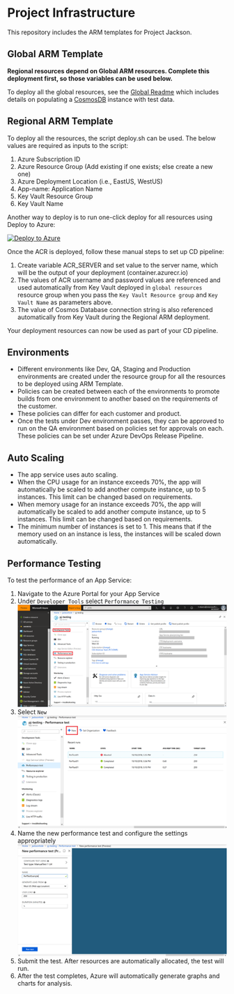 
# Project Infrastructure

This repository includes the ARM templates for Project Jackson.

## Global ARM Template

__Regional resources depend on Global ARM resources. Complete this deployment first, so those variables can be used below.__

To deploy all the global resources, see the [Global Readme](./global-resources/README.md) which includes details on populating a [CosmosDB](https://azure.microsoft.com/en-us/services/cosmos-db/) instance with test data. 

## Regional ARM Template

To deploy all the resources, the script deploy.sh can be used.
The below values are required as inputs to the script:

1. Azure Subscription ID
2. Azure Resource Group (Add existing if one exists; else create a new one)
3. Azure Deployment Location (i.e., EastUS, WestUS)
4. App-name: Application Name
5. Key Vault Resource Group
6. Key Vault Name

Another way to deploy is to run one-click deploy for all resources using Deploy to Azure:

[![Deploy to Azure](http://azuredeploy.net/deploybutton.png)](https://azuredeploy.net/)

Once the ACR is deployed, follow these manual steps to set up CD pipeline:

1. Create variable ACR_SERVER and set value to the server name, which will be the output of your deployment (<application name>container.azurecr.io)
2. The values of ACR username and password values are referenced and used automatically from Key Vault deployed in `global resources` resource group when you pass the `Key Vault Resource group` and `Key Vault Name` as parameters above.
3. The value of Cosmos Database connection string is also referenced automatically from Key Vault during the Regional ARM deployment.

Your deployment resources can now be used as part of your CD pipeline.

## Environments

- Different environments like Dev, QA, Staging and Production environments are created under the resource group for all the resources to be deployed using ARM Template.
- Policies can be created between each of the environments to promote builds from one environment to another based on the requirements of the customer.
- These policies can differ for each customer and product.
- Once the tests under Dev environment passes, they can be approved to run on the QA environment based on policies set for approvals on each. These policies can be set under Azure DevOps Release Pipeline.

## Auto Scaling

- The app service uses auto scaling.  
- When the CPU usage for an instance exceeds 70%, the app will automatically be scaled to add another compute instance, up to 5 instances.  This limit can be changed based on requirements.
- When memory usage for an instance exceeds 70%, the app will automatically be scaled to add another compute instance, up to 5 instances. This limit can be changed based on requirements.
- The minimum number of instances is set to 1.  This means that if the memory used on an instance is less, the instances will be scaled down automatically.

## Performance Testing

To test the performance of an App Service:

1. Navigate to the Azure Portal for your App Service
2. Under `Developer Tools` select `Performance Testing`
!['This image is of the performance testing menu item'](./images/perftest1.png)
3. Select `New`
!['This image is of new performance testing button'](./images/perftest2.png)
4. Name the new performance test and configure the settings appropriately
!['This image is of performance testing settings'](./images/perftest3.png)
5. Submit the test.  After resources are automatically allocated, the test will run.
6. After the test completes, Azure will automatically generate graphs and charts for analysis.

